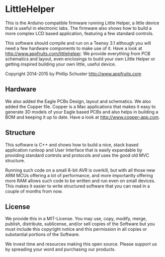 # LittleHelper
This is the Arduino compatible firmware running Little Helper, a little device that is useful in electronic labs. The firmware also shows how to build a more complex LCD based application, featuring a few standard controls.

This software should compile and run on a Teensy 3.1 although you will need a few hardware components to make use of it. Have a look at http://www.appfruits.com/littlehelper. We provide everything from PCB schematics and layout, even enclosings to build your own Little Helper or getting inspired building your own little, useful device.

Copyright 2014-2015 by Phillip Schuster
http://www.appfruits.com

## Hardware
We also added the Eagle PCBs Design, layout and schematics. We also added the Copper file. Copper is a Mac applications that makes it easy to generate 3D models of your Eagle based PCBs and also helps in building a BOM and keeping it up to date. Have a look at http://www.copper-app.com.

## Structure
This software is C++ and shows how to build a nice, stack based application runloop and User Interface that is easily expandable by providing standard controls and protocols and uses the good old MVC structure. 

Running such code on a small 8-bit AVR is overkill, but with all those new ARM MCUs offering a lot of performance, and more importantly offering more RAM allows such code to be written and run even on small devices. This makes it easier to write structured software that you can read in a couple of months from now.

## License
We provide this in a MIT-License. You may use, copy, modify, merge, publish, distribute, sublicense, and/or sell copies of the Software but you must include this copyright notice and this permission in all copies or substantial portions of the Software.

We invest time and resources making this open source. Please support us by spreading your word and purchasing our products.
